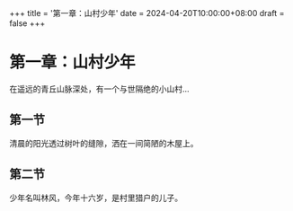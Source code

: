 +++
title = '第一章：山村少年'
date = 2024-04-20T10:00:00+08:00
draft = false
+++

# 第一章：山村少年

在遥远的青丘山脉深处，有一个与世隔绝的小山村...

## 第一节

清晨的阳光透过树叶的缝隙，洒在一间简陋的木屋上。

## 第二节

少年名叫林风，今年十六岁，是村里猎户的儿子。